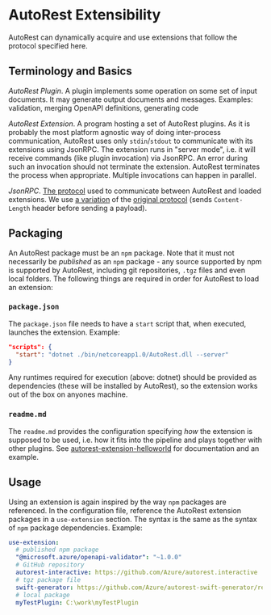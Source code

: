 # AutoRest Extensibility

AutoRest can dynamically acquire and use extensions that follow the protocol specified here.

## Terminology and Basics

*AutoRest Plugin*.
A plugin implements some operation on some set of input documents.
It may generate output documents and messages.
Examples: validation, merging OpenAPI definitions, generating code

*AutoRest Extension*.
A program hosting a set of AutoRest plugins.
As it is probably the most platform agnostic way of doing inter-process communication, AutoRest uses only `stdin`/`stdout` to communicate with its extensions using JsonRPC.
The extension runs in "server mode", i.e. it will receive commands (like plugin invocation) via JsonRPC.
An error during such an invocation should not terminate the extension.
AutoRest terminates the process when appropriate.
Multiple invocations can happen in parallel.

*JsonRPC*.
[The protocol](AutoRest-extension-protocol.md) used to communicate between AutoRest and loaded extensions.
We use [a variation](https://github.com/Microsoft/language-server-protocol/blob/master/protocol.md#base-protocol) of the [original protocol](http://www.jsonrpc.org/specification) (sends `Content-Length` header before sending a payload).


## Packaging

An AutoRest package must be an `npm` package.
Note that it must not necessarily be *published* as an `npm` package - any source supported by npm is supported by AutoRest, including git repositories, `.tgz` files and even local folders.
The following things are required in order for AutoRest to load an extension:

### `package.json`

The `package.json` file needs to have a `start` script that, when executed, launches the extension. Example:

``` json
"scripts": {
  "start": "dotnet ./bin/netcoreapp1.0/AutoRest.dll --server"
}
```

Any runtimes required for execution (above: dotnet) should be provided as dependencies (these will be installed by AutoRest), so the extension works out of the box on anyones machine.

### `readme.md`

The `readme.md` provides the configuration specifying *how* the extension is supposed to be used, i.e. how it fits into the pipeline and plays together with other plugins.
See [autorest-extension-helloworld](https://github.com/Azure/autorest-extension-helloworld) for documentation and an example.


## Usage

Using an extension is again inspired by the way `npm` packages are referenced.
In the configuration file, reference the AutoRest extension packages in a `use-extension` section.
The syntax is the same as the syntax of `npm` package dependencies.
Example:

``` yaml
use-extension:
  # published npm package
  "@microsoft.azure/openapi-validator": "~1.0.0"
  # GitHub repository
  autorest-interactive: https://github.com/Azure/autorest.interactive
  # tgz package file
  swift-generator: https://github.com/Azure/autorest-swift-generator/releases/download/2.1.0/autorest-swift-generator-2.1.0.tgz
  # local package
  myTestPlugin: C:\work\myTestPlugin
```
